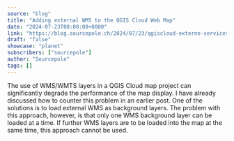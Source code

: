 ```yaml
---
source: "blog"
title: "Adding external WMS to the QGIS Cloud Web Map"
date: "2024-07-23T00:00:00+0000"
link: "https://blog.sourcepole.ch/2024/07/23/qgiscloud-externe-services/"
draft: "false"
showcase: "planet"
subscribers: ["sourcepole"]
author: "Sourcepole"
tags: []
---
```


The use of WMS/WMTS layers in a QGIS Cloud map project can significantly degrade the performance of the map display. I have already discussed how to counter this problem in an earlier post. One of the solutions is to load external WMS as background layers. The problem with this approach, however, is that only one WMS background layer can be loaded at a time. If further WMS layers are to be loaded into the map at the same time, this approach cannot be used.
